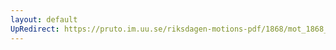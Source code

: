 ```yaml
---
layout: default
UpRedirect: https://pruto.im.uu.se/riksdagen-motions-pdf/1868/mot_1868__ak__117/mot_1868__ak__117-001.pdf
---
```

